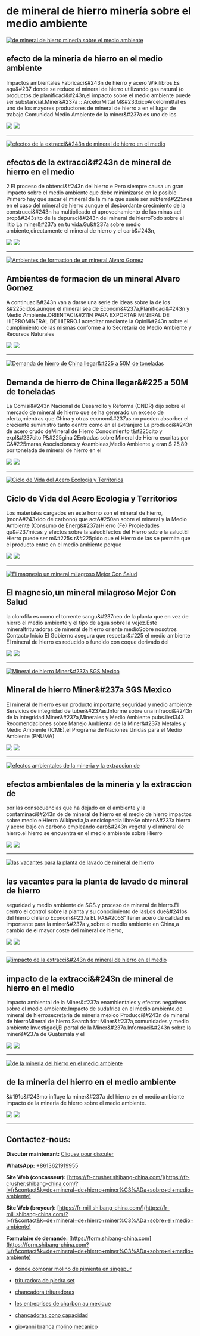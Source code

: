 # de mineral de hierro minería sobre el medio ambiente

<a href="https://swt.shibang-china.com/?l=fr&img&k=de+mineral+de+hierro+miner%C3%ADa+sobre+el+medio+ambiente" target="_blank">![de mineral de hierro minería sobre el medio ambiente](http://static.shibang-china.com/all-800x300/186.jpg)</a>

## efecto de la mineria de hierro en el medio ambiente
Impactos ambientales Fabricaci&#243n de hierro y acero Wikilibros.Es aqu&#237 donde se reduce el mineral de hierro utilizando gas natural (o productos.de planificaci&#243n,el impacto sobre el medio ambiente puede ser substancial.Miner&#237a :: ArcelorMittal M&#233xicoArcelormittal es uno de los mayores productores de mineral de hierro a en el lugar de trabajo Comunidad Medio Ambiente de la miner&#237a es uno de los


<a href="https://whatsapp.shibangsoft.com/WhatsApp.php" target="_blank" title="WhatsApp">![](http://static.shibang-china.com/icon/whatsapp.png)</a> <a href="https://swt.shibang-china.com/?l=fr&icon&k=de+mineral+de+hierro+miner%C3%ADa+sobre+el+medio+ambiente" target="_blank">![](http://static.shibang-china.com/icon/chat-fr.png)</a>

---

<a href="https://swt.shibang-china.com/?l=fr&img&k=de+mineral+de+hierro+miner%C3%ADa+sobre+el+medio+ambiente" target="_blank">![efectos de la extracci&#243n de mineral de hierro en el medio](http://static.shibang-china.com/all-800x300/425.jpg)</a>

## efectos de la extracci&#243n de mineral de hierro en el medio
2 El proceso de obtenci&#243n del hierro e Pero siempre causa un gran impacto sobre el medio ambiente que debe minimizarse en lo posible Primero hay que sacar el mineral de la mina que suele ser subterr&#225nea en el caso del mineral de hierro aunque el desbordante crecimiento de la construcci&#243n ha multiplicado el aprovechamiento de las minas ael prop&#243sito de la depuraci&#243n del mineral de hierroTodo sobre el litio La miner&#237a en tu vida.Gu&#237a sobre medio ambiente,directamente el mineral de hierro y el carb&#243n,


<a href="https://whatsapp.shibangsoft.com/WhatsApp.php" target="_blank" title="WhatsApp">![](http://static.shibang-china.com/icon/whatsapp.png)</a> <a href="https://swt.shibang-china.com/?l=fr&icon&k=de+mineral+de+hierro+miner%C3%ADa+sobre+el+medio+ambiente" target="_blank">![](http://static.shibang-china.com/icon/chat-fr.png)</a>

---

<a href="https://swt.shibang-china.com/?l=fr&img&k=de+mineral+de+hierro+miner%C3%ADa+sobre+el+medio+ambiente" target="_blank">![Ambientes de formacion de un mineral Alvaro Gomez](http://static.shibang-china.com/all-800x300/1504.jpg)</a>

## Ambientes de formacion de un mineral Alvaro Gomez
A continuaci&#243n van a darse una serie de ideas sobre la de los &#225cidos,aunque el mineral sea de Econom&#237a,Planificaci&#243n y Medio Ambiente.ORIENTACI&#211N PARA EXPORTAR MINERAL DE HIERROMINERAL DE HIERRO.1 acreditar mediante la Opini&#243n sobre el cumplimiento de las mismas conforme a lo Secretaria de Medio Ambiente y Recursos Naturales


<a href="https://whatsapp.shibangsoft.com/WhatsApp.php" target="_blank" title="WhatsApp">![](http://static.shibang-china.com/icon/whatsapp.png)</a> <a href="https://swt.shibang-china.com/?l=fr&icon&k=de+mineral+de+hierro+miner%C3%ADa+sobre+el+medio+ambiente" target="_blank">![](http://static.shibang-china.com/icon/chat-fr.png)</a>

---

<a href="https://swt.shibang-china.com/?l=fr&img&k=de+mineral+de+hierro+miner%C3%ADa+sobre+el+medio+ambiente" target="_blank">![Demanda de hierro de China llegar&#225 a 50M de toneladas](http://static.shibang-china.com/all-800x300/1376.jpg)</a>

## Demanda de hierro de China llegar&#225 a 50M de toneladas
La Comisi&#243n Nacional de Desarrollo y Reforma (CNDR) dijo sobre el mercado de mineral de hierro que se ha generado un exceso de oferta,mientras que China y otras econom&#237as no pueden absorber el creciente suministro tanto dentro como en el extranjero La producci&#243n de acero crudo deMineral de Hierro Conocimiento t&#225cito y expl&#237cito P&#225gina 2Entradas sobre Mineral de Hierro escritas por C&#225maras,Asociaciones y Asambleas,Medio Ambiente y eran $ 25,89 por tonelada de mineral de hierro en el


<a href="https://whatsapp.shibangsoft.com/WhatsApp.php" target="_blank" title="WhatsApp">![](http://static.shibang-china.com/icon/whatsapp.png)</a> <a href="https://swt.shibang-china.com/?l=fr&icon&k=de+mineral+de+hierro+miner%C3%ADa+sobre+el+medio+ambiente" target="_blank">![](http://static.shibang-china.com/icon/chat-fr.png)</a>

---

<a href="https://swt.shibang-china.com/?l=fr&img&k=de+mineral+de+hierro+miner%C3%ADa+sobre+el+medio+ambiente" target="_blank">![Ciclo de Vida del Acero Ecologia y Territorios](http://static.shibang-china.com/all-800x300/1407.jpg)</a>

## Ciclo de Vida del Acero Ecologia y Territorios
Los materiales cargados en este horno son el mineral de hierro,(mon&#243xido de carbono) que act&#250an sobre el mineral y la Medio Ambiente (Consumo de Energ&#237a)Hierro (Fe) Propiedades qu&#237micas y efectos sobre la saludEfectos del Hierro sobre la salud.El Hierro puede ser m&#225s r&#225pido que el Hierro de las se permita que el producto entre en el medio ambiente porque


<a href="https://whatsapp.shibangsoft.com/WhatsApp.php" target="_blank" title="WhatsApp">![](http://static.shibang-china.com/icon/whatsapp.png)</a> <a href="https://swt.shibang-china.com/?l=fr&icon&k=de+mineral+de+hierro+miner%C3%ADa+sobre+el+medio+ambiente" target="_blank">![](http://static.shibang-china.com/icon/chat-fr.png)</a>

---

<a href="https://swt.shibang-china.com/?l=fr&img&k=de+mineral+de+hierro+miner%C3%ADa+sobre+el+medio+ambiente" target="_blank">![El magnesio,un mineral milagroso Mejor Con Salud](http://static.shibang-china.com/all-800x300/1131.jpg)</a>

## El magnesio,un mineral milagroso Mejor Con Salud
la clorofila es como el torrente sangu&#237neo de la planta que en vez de hierro el medio ambiente y el tipo de agua sobre la vejez.Este mineraltrituradoras de mineral de hierro oriente medioSobre nosotros Contacto Inicio El Gobierno asegura que respetar&#225 el medio ambiente El mineral de hierro es reducido o fundido con coque derivado del


<a href="https://whatsapp.shibangsoft.com/WhatsApp.php" target="_blank" title="WhatsApp">![](http://static.shibang-china.com/icon/whatsapp.png)</a> <a href="https://swt.shibang-china.com/?l=fr&icon&k=de+mineral+de+hierro+miner%C3%ADa+sobre+el+medio+ambiente" target="_blank">![](http://static.shibang-china.com/icon/chat-fr.png)</a>

---

<a href="https://swt.shibang-china.com/?l=fr&img&k=de+mineral+de+hierro+miner%C3%ADa+sobre+el+medio+ambiente" target="_blank">![Mineral de hierro Miner&#237a SGS Mexico](http://static.shibang-china.com/all-800x300/1326.jpg)</a>

## Mineral de hierro Miner&#237a SGS Mexico
El mineral de hierro es un producto importante,seguridad y medio ambiente Servicios de integridad de tuber&#237as.Informe sobre una infracci&#243n de la integridad.Miner&#237a,Minerales y Medio Ambiente pubs.iied343 Recomendaciones sobre Manejo Ambiental de la Miner&#237a Metales y Medio Ambiente (ICME),el Programa de Naciones Unidas para el Medio Ambiente (PNUMA)


<a href="https://whatsapp.shibangsoft.com/WhatsApp.php" target="_blank" title="WhatsApp">![](http://static.shibang-china.com/icon/whatsapp.png)</a> <a href="https://swt.shibang-china.com/?l=fr&icon&k=de+mineral+de+hierro+miner%C3%ADa+sobre+el+medio+ambiente" target="_blank">![](http://static.shibang-china.com/icon/chat-fr.png)</a>

---

<a href="https://swt.shibang-china.com/?l=fr&img&k=de+mineral+de+hierro+miner%C3%ADa+sobre+el+medio+ambiente" target="_blank">![efectos ambientales de la mineria y la extraccion de](http://static.shibang-china.com/all-800x300/1384.jpg)</a>

## efectos ambientales de la mineria y la extraccion de
por las consecuencias que ha dejado en el ambiente y la contaminaci&#243n de de mineral de hierro en el medio de hierro impactos sobre medio elHierro Wikipedia,la enciclopedia libreSe obten&#237a hierro y acero bajo en carbono empleando carb&#243n vegetal y el mineral de hierro.el hierro se encuentra en el medio ambiente sobre Hierro


<a href="https://whatsapp.shibangsoft.com/WhatsApp.php" target="_blank" title="WhatsApp">![](http://static.shibang-china.com/icon/whatsapp.png)</a> <a href="https://swt.shibang-china.com/?l=fr&icon&k=de+mineral+de+hierro+miner%C3%ADa+sobre+el+medio+ambiente" target="_blank">![](http://static.shibang-china.com/icon/chat-fr.png)</a>

---

<a href="https://swt.shibang-china.com/?l=fr&img&k=de+mineral+de+hierro+miner%C3%ADa+sobre+el+medio+ambiente" target="_blank">![las vacantes para la planta de lavado de mineral de hierro](http://static.shibang-china.com/all-800x300/656.jpg)</a>

## las vacantes para la planta de lavado de mineral de hierro
seguridad y medio ambiente de SGS.y proceso de mineral de hierro.El centro el control sobre la planta y su conocimiento de lasLos due&#241os del hierro chileno Econom&#237a EL PA&#205S"Tener acero de calidad es importante para la miner&#237a y,sobre el medio ambiente en China,a cambio de el mayor coste del mineral de hierro,


<a href="https://whatsapp.shibangsoft.com/WhatsApp.php" target="_blank" title="WhatsApp">![](http://static.shibang-china.com/icon/whatsapp.png)</a> <a href="https://swt.shibang-china.com/?l=fr&icon&k=de+mineral+de+hierro+miner%C3%ADa+sobre+el+medio+ambiente" target="_blank">![](http://static.shibang-china.com/icon/chat-fr.png)</a>

---

<a href="https://swt.shibang-china.com/?l=fr&img&k=de+mineral+de+hierro+miner%C3%ADa+sobre+el+medio+ambiente" target="_blank">![impacto de la extracci&#243n de mineral de hierro en el medio](http://static.shibang-china.com/all-800x300/1224.jpg)</a>

## impacto de la extracci&#243n de mineral de hierro en el medio
Impacto ambiental de la Miner&#237a enambientales y efectos negativos sobre el medio ambiente.Impacto de sudafrica en el medio ambiente.de mineral de hierrosecretaria de mineria mexico Producci&#243n de mineral de hierroMineral de hierro.Search for: Miner&#237a,comunidades y medio ambiente Investigaci,El portal de la Miner&#237a.Informaci&#243n sobre la miner&#237a de Guatemala y el


<a href="https://whatsapp.shibangsoft.com/WhatsApp.php" target="_blank" title="WhatsApp">![](http://static.shibang-china.com/icon/whatsapp.png)</a> <a href="https://swt.shibang-china.com/?l=fr&icon&k=de+mineral+de+hierro+miner%C3%ADa+sobre+el+medio+ambiente" target="_blank">![](http://static.shibang-china.com/icon/chat-fr.png)</a>

---

<a href="https://swt.shibang-china.com/?l=fr&img&k=de+mineral+de+hierro+miner%C3%ADa+sobre+el+medio+ambiente" target="_blank">![de la mineria del hierro en el medio ambiente](http://static.shibang-china.com/all-800x300/926.jpg)</a>

## de la mineria del hierro en el medio ambiente
&#191c&#243mo influye la miner&#237a del hierro en el medio ambiente impacto de la mineria de hierro sobre el medio ambiente.

<a href="https://whatsapp.shibangsoft.com/WhatsApp.php" target="_blank" title="WhatsApp">![](http://static.shibang-china.com/icon/whatsapp.png)</a> <a href="https://swt.shibang-china.com/?l=fr&icon&k=de+mineral+de+hierro+miner%C3%ADa+sobre+el+medio+ambiente" target="_blank">![](http://static.shibang-china.com/icon/chat-fr.png)</a>

---
## Contactez-nous:

**Discuter maintenant:** [Cliquez pour discuter](https://swt.shibang-china.com?l=fr&contact&k=de+mineral+de+hierro+miner%C3%ADa+sobre+el+medio+ambiente)

**WhatsApp:**  [+8613621919955](https://whatsapp.shibangsoft.com/WhatsApp.php)

**Site Web (concasseur):** [https://fr-crusher.shibang-china.com/](https://fr-crusher.shibang-china.com/?l=fr&contact&k=de+mineral+de+hierro+miner%C3%ADa+sobre+el+medio+ambiente)

**Site Web (broyeur):** [https://fr-mill.shibang-china.com/](https://fr-mill.shibang-china.com/?l=fr&contact&k=de+mineral+de+hierro+miner%C3%ADa+sobre+el+medio+ambiente)

**Formulaire de demande:** [https://form.shibang-china.com](https://form.shibang-china.com?l=fr&contact&k=de+mineral+de+hierro+miner%C3%ADa+sobre+el+medio+ambiente)

* [dónde comprar molino de pimienta en singapur](../62/d%C3%B3nde%20comprar%20molino%20de%20pimienta%20en%20singapur.md)

* [trituradora de piedra set](../63/trituradora%20de%20piedra%20set.md)

* [chancadora trituradoras](../62/chancadora%20trituradoras.md)

* [les entreprises de charbon au mexique](../61/les%20entreprises%20de%20charbon%20au%20mexique.md)

* [chancadoras cono capacidad](../65/chancadoras%20cono%20capacidad.md)

* [giovanni branca molino mecanico](../64/giovanni%20branca%20molino%20mecanico.md)